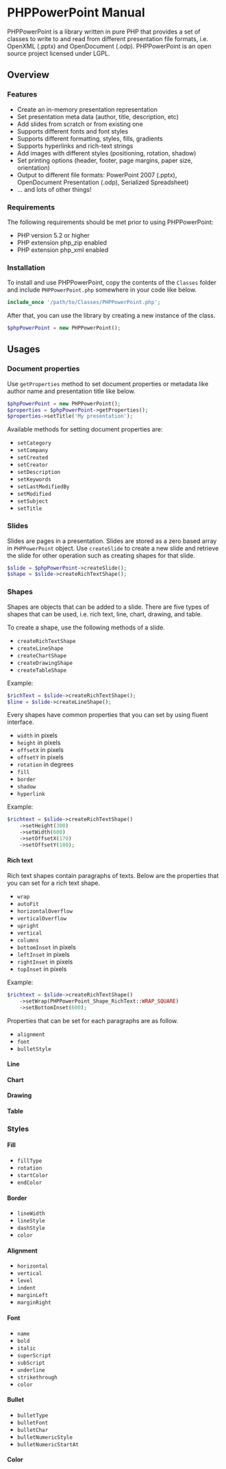 # PHPPowerPoint Manual

PHPPowerPoint is a library written in pure PHP that provides a set of classes to write to and read from different presentation file formats, i.e. OpenXML (.pptx) and OpenDocument (.odp). PHPPowerPoint is an open source project licensed under LGPL.

## Overview

### Features

- Create an in-memory presentation representation
- Set presentation meta data (author, title, description, etc)
- Add slides from scratch or from existing one
- Supports different fonts and font styles
- Supports different formatting, styles, fills, gradients
- Supports hyperlinks and rich-text strings
- Add images with different styles (positioning, rotation, shadow)
- Set printing options (header, footer, page margins, paper size, orientation)
- Output to different file formats: PowerPoint 2007 (.pptx), OpenDocument Presentation (.odp), Serialized Spreadsheet)
- ... and lots of other things!

### Requirements

The following requirements should be met prior to using PHPPowerPoint:

- PHP version 5.2 or higher
- PHP extension php_zip enabled
- PHP extension php_xml enabled

### Installation

To install and use PHPPowerPoint, copy the contents of the `Classes` folder and include `PHPPowerPoint.php` somewhere in your code like below.

```php
include_once '/path/to/Classes/PHPPowerPoint.php';
```

After that, you can use the library by creating a new instance of the class.

```php
$phpPowerPoint = new PHPPowerPoint();
```

## Usages

### Document properties

Use `getProperties` method to set document properties or metadata like author name and presentation title like below.

```php
$phpPowerPoint = new PHPPowerPoint();
$properties = $phpPowerPoint->getProperties();
$properties->setTitle('My presentation');
```

Available methods for setting document properties are:

- `setCategory`
- `setCompany`
- `setCreated`
- `setCreator`
- `setDescription`
- `setKeywords`
- `setLastModifiedBy`
- `setModified`
- `setSubject`
- `setTitle`

### Slides

Slides are pages in a presentation. Slides are stored as a zero based array in `PHPPowerPoint` object. Use `createSlide` to create a new slide and retrieve the slide for other operation such as creating shapes for that slide.

```php
$slide = $phpPowerPoint->createSlide();
$shape = $slide->createRichTextShape();
```

### Shapes

Shapes are objects that can be added to a slide. There are five types of shapes that can be used, i.e. rich text, line, chart, drawing, and table.

To create a shape, use the following methods of a slide.

- `createRichTextShape`
- `createLineShape`
- `createChartShape`
- `createDrawingShape`
- `createTableShape`

Example:

```php
$richText = $slide->createRichTextShape();
$line = $slide->createLineShape();
```

Every shapes have common properties that you can set by using fluent interface.

- `width` in pixels
- `height` in pixels
- `offsetX` in pixels
- `offsetY` in pixels
- `rotation` in degrees
- `fill`
- `border`
- `shadow`
- `hyperlink`

Example:

```php
$richtext = $slide->createRichTextShape()
    ->setHeight(300)
    ->setWidth(600)
    ->setOffsetX(170)
    ->setOffsetY(180);
```

#### Rich text

Rich text shapes contain paragraphs of texts. Below are the properties that you can set for a rich text shape.

- `wrap`
- `autoFit`
- `horizontalOverflow`
- `verticalOverflow`
- `upright`
- `vertical`
- `columns`
- `bottomInset` in pixels
- `leftInset` in pixels
- `rightInset` in pixels
- `topInset` in pixels

Example:

```php
$richtext = $slide->createRichTextShape()
    ->setWrap(PHPPowerPoint_Shape_RichText::WRAP_SQUARE)
    ->setBottomInset(600);
```

Properties that can be set for each paragraphs are as follow.

- `alignment`
- `font`
- `bulletStyle`

#### Line

#### Chart

#### Drawing

#### Table

### Styles

#### Fill

- `fillType`
- `rotation`
- `startColor`
- `endColor`

#### Border

- `lineWidth`
- `lineStyle`
- `dashStyle`
- `color`

#### Alignment

- `horizontal`
- `vertical`
- `level`
- `indent`
- `marginLeft`
- `marginRight`

#### Font

- `name`
- `bold`
- `italic`
- `superScript`
- `subScript`
- `underline`
- `strikethrough`
- `color`

#### Bullet

- `bulletType`
- `bulletFont`
- `bulletChar`
- `bulletNumericStyle`
- `bulletNumericStartAt`

#### Color
